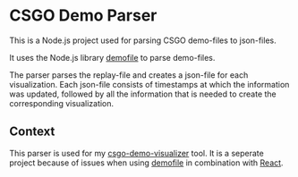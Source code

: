 # CSGO Demo Parser

This is a Node.js project used for parsing CSGO demo-files to json-files.

It uses the Node.js library [demofile](https://github.com/saul/demofile) to parse demo-files.

The parser parses the replay-file and creates a json-file for each visualization.
Each json-file consists of timestamps at which the information was updated, followed by all the information that is needed to create the corresponding visualization.

## Context

This parser is used for my [csgo-demo-visualizer](https://github.com/Brammz/csgo-demo-visualizer) tool.
It is a seperate project because of issues when using [demofile](https://github.com/saul/demofile) in combination with [React](https://reactjs.org/).
